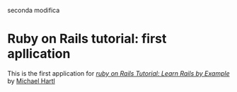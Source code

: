 seconda modifica

# Ruby on Rails tutorial: first apllication

This is the first application for
[*ruby on Rails Tutorial: Learn Rails by Example*](http://railstutorial.org/)
by [Michael Hartl](http://michaelhartl.com)

